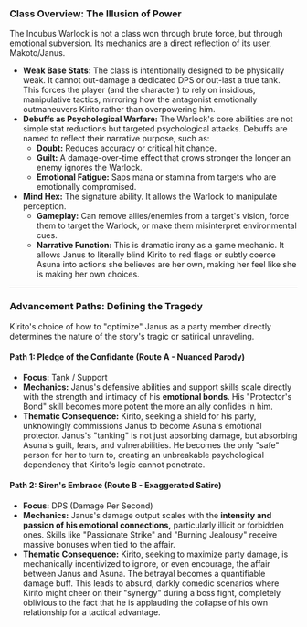 ### **Class Overview: The Illusion of Power**

The Incubus Warlock is not a class won through brute force, but through emotional subversion. Its mechanics are a direct reflection of its user, Makoto/Janus.

*   **Weak Base Stats:** The class is intentionally designed to be physically weak. It cannot out-damage a dedicated DPS or out-last a true tank. This forces the player (and the character) to rely on insidious, manipulative tactics, mirroring how the antagonist emotionally outmaneuvers Kirito rather than overpowering him.
*   **Debuffs as Psychological Warfare:** The Warlock's core abilities are not simple stat reductions but targeted psychological attacks. Debuffs are named to reflect their narrative purpose, such as:
    *   **Doubt:** Reduces accuracy or critical hit chance.
    *   **Guilt:** A damage-over-time effect that grows stronger the longer an enemy ignores the Warlock.
    *   **Emotional Fatigue:** Saps mana or stamina from targets who are emotionally compromised.
*   **Mind Hex:** The signature ability. It allows the Warlock to manipulate perception.
    *   **Gameplay:** Can remove allies/enemies from a target's vision, force them to target the Warlock, or make them misinterpret environmental cues.
    *   **Narrative Function:** This is dramatic irony as a game mechanic. It allows Janus to literally blind Kirito to red flags or subtly coerce Asuna into actions she believes are her own, making her feel like she is making her own choices.

---

### **Advancement Paths: Defining the Tragedy**

Kirito's choice of how to "optimize" Janus as a party member directly determines the nature of the story's tragic or satirical unraveling.

#### **Path 1: Pledge of the Confidante (Route A - Nuanced Parody)**

*   **Focus:** Tank / Support
*   **Mechanics:** Janus's defensive abilities and support skills scale directly with the strength and intimacy of his **emotional bonds**. His "Protector's Bond" skill becomes more potent the more an ally confides in him.
*   **Thematic Consequence:** Kirito, seeking a shield for his party, unknowingly commissions Janus to become Asuna's emotional protector. Janus's "tanking" is not just absorbing damage, but absorbing Asuna's guilt, fears, and vulnerabilities. He becomes the only "safe" person for her to turn to, creating an unbreakable psychological dependency that Kirito's logic cannot penetrate.

#### **Path 2: Siren's Embrace (Route B - Exaggerated Satire)**

*   **Focus:** DPS (Damage Per Second)
*   **Mechanics:** Janus's damage output scales with the **intensity and passion of his emotional connections,** particularly illicit or forbidden ones. Skills like "Passionate Strike" and "Burning Jealousy" receive massive bonuses when tied to the affair.
*   **Thematic Consequence:** Kirito, seeking to maximize party damage, is mechanically incentivized to ignore, or even encourage, the affair between Janus and Asuna. The betrayal becomes a quantifiable damage buff. This leads to absurd, darkly comedic scenarios where Kirito might cheer on their "synergy" during a boss fight, completely oblivious to the fact that he is applauding the collapse of his own relationship for a tactical advantage.